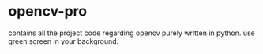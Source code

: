 # opencv-pro
contains all the project code regarding opencv purely written in python.
use green screen in your background.
